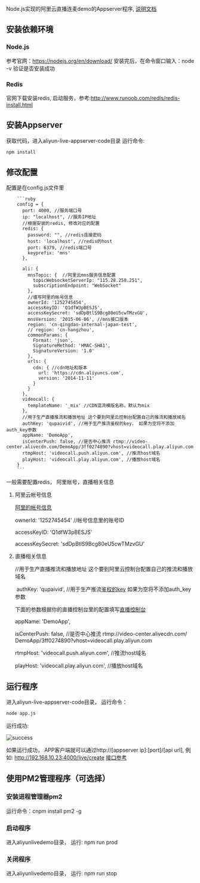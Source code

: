 Node.js实现的阿里云直播连麦demo的Appserver程序, [说明文档](https://github.com/ccba/aliyun-live-appserver-doc)

## 安装依赖环境

### Node.js
参考官网：https://nodejs.org/en/download/   安装完后，在命令窗口输入：node -v  验证是否安装成功
### Redis
官网下载安装redis, 启动服务，参考:http://www.runoob.com/redis/redis-install.html

## 安装Appserver
获取代码，进入aliyun-live-appserver-code目录 运行命令:
```python
npm install
```

## 修改配置
配置是在config.js文件里

        ```ruby
        config = {
          port: 4000, //服务端口号
          ip: "localhost", //服务IP地址
          //根据安装的redis, 修改对应的配置
          redis: {
            password: "", //redis连接密码
            host: 'localhost', //redis的host
            port: 6379, //redis端口号
            keyprefix: 'mns'
          },
      
          ali: {
            mnsTopic: {  //阿里云mns服务信息配置
              topicWebsocketServerIp: "115.28.250.251",
              subscriptionEndpoint: "WebSocket"
            },
            //填写阿里的帐号信息
            ownerId: '1252745454',
            accessKeyID: 'Q1dfW3pBESJS',
            accessKeySecret: 'sdDpBtlS9Bcg80eU5cwTMzvGU',
            mnsVersion: '2015-06-06', //mns接口版本
            region: 'cn-qingdao-internal-japan-test', 
            // region: 'cn-hangzhou',
            commonParams: {
              Format: 'json',
              SignatureMethod: 'HMAC-SHA1',
              SignatureVersion: '1.0'
            },
            urls: {
              cdn: { //cdn地址和版本
                url: 'https://cdn.aliyuncs.com',
                version: '2014-11-11'
              }
            }
          },
          videocall: {
            templateName: '_mix' //CDN混流模版名称，默认为mix
          },
          //用于生产直播推流和播放地址 这个要到阿里云控制台配置自己的推流和播放域名
          authKey: 'qupaivid', //用于生产推流鉴权的key， 如果为空将不添加auth_key参数
          appName: 'DemoApp',
          isCenterPush: false, //是否中心推流 rtmp://video-center.alivecdn.com/DemoApp/3ff0274890?vhost=videocall.play.aliyun.com
          rtmpHost: 'videocall.push.aliyun.com', //推流host域名
          playHost: 'videocall.play.aliyun.com', //播放host域名
        }
        ```

一般需要配置redis， 阿里帐号，直播相关信息

1. 阿里云帐号信息

   [阿里的帐号信息](https://help.aliyun.com/knowledge_detail/38738.html)

    ownerId: '1252745454' //帐号信息里的账号ID

    accessKeyID: 'Q1dfW3pBESJS'

    accessKeySecret: 'sdDpBtlS9Bcg80eU5cwTMzvGU'

2. 直播相关信息

      //用于生产直播推流和播放地址 这个要到阿里云控制台配置自己的推流和播放域名

      authKey: 'qupaivid', //用于生产推流[鉴权的key](https://help.aliyun.com/document_detail/45210.html) 如果为空将不添加auth_key参数 
      
      下面的参数根据你的直播控制台里的配置填写[直播控制台](https://help.aliyun.com/document_detail/29957.html?spm=5176.doc45215.6.546.CjFllk)

      appName: 'DemoApp',

      isCenterPush: false, //是否中心推流 rtmp://video-center.alivecdn.com/
      DemoApp/3ff0274890?vhost=videocall.play.aliyun.com

      rtmpHost: 'videocall.push.aliyun.com', //推流host域名

      playHost: 'videocall.play.aliyun.com', //播放host域名

## 运行程序
进入aliyun-live-appserver-code目录， 运行命令：
```python
node app.js
```

运行成功:

![success](../img/success.png,"success")

如果运行成功， APP客户端就可以通过http://[appserver ip]:[port]/[api url], 例如: http://192.168.10.23:4000/live/create [接口参考](https://github.com/ccba/aliyun-live-appserver-doc)

## 使用PM2管理程序（可选择）

### 安装进程管理器pm2
运行命令：cnpm install pm2 -g

### 启动程序
进入aliyunlivedemo目录， 运行: npm run prod

### 关闭程序
 进入aliyunlivedemo目录， 运行: npm run stop


